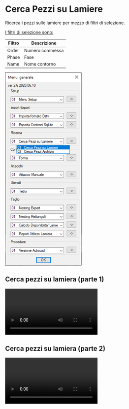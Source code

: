 # Cerca Pezzi su Lamiere

Ricerca i pezzi sulle lamiere per mezzo di filtri di selezione.

<u>I filtri di selezione sono:</u>

| Filtro | Descrizione     |
| ------ | --------------- |
| Order  | Numero commessa |
| Phase  | Fase            |
| Name   | Nome contorno   |

![Cerca Pezzi su Lamiere](/public/cerca/cerca-prezzi-su-lamiere.png)

## Cerca pezzi su lamiera (parte 1)

<video controls>
    <source src="/public/cerca/cerca-prezzi-su-lamiere-1.mp4" type="video/mp4">
</video>

## Cerca pezzi su lamiera (parte 2)

<video controls>
    <source src="/public/cerca/cerca-prezzi-su-lamiere-2.mp4" type="video/mp4">
</video>
